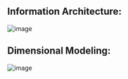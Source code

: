 ## Information Architecture:

![image](https://github.com/KaiwenLian/CIS9440Group9/assets/38592433/e379d71a-c931-4d4c-8308-4b6b027357a7)


## Dimensional Modeling:

![image](https://github.com/KaiwenLian/CIS9440Group9/assets/38592433/c97dfdf7-f8ab-421d-b13e-1a6a0b6054ae)
